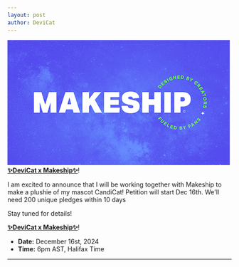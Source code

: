 ```yaml
---
layout: post
author: DeviCat
---
```


![](/img/makeship.jpg)
**[✨DeviCat x Makeship✨](https://www.makeship.com/petitions/candicat-cozy)**!

I am excited to announce that I will be working together with 
Makeship
 to make a plushie of my mascot CandiCat!  Petition will start Dec 16th. 
We'll need 200 unique pledges within 10 days

Stay tuned for details!

**[✨DeviCat x Makeship✨](https://www.makeship.com/petitions/candicat-cozy)**!

<!--card-->
- **Date:** December 16st, 2024
- **Time:** 6pm AST, Halifax Time

---